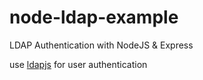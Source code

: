 # node-ldap-example
LDAP Authentication with NodeJS & Express

use [ldapjs](http://ldapjs.org/) for user authentication
